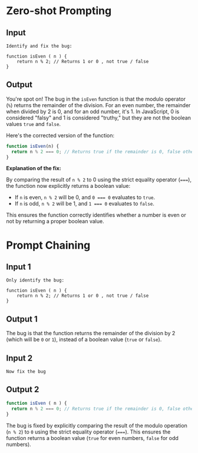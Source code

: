 # Zero-shot Prompting

## Input
    Identify and fix the bug:

    function isEven ( n ) {
        return n % 2; // Returns 1 or 0 , not true / false
    } 

## Output
You're spot on! The bug in the `isEven` function is that the modulo operator (`%`) returns the remainder of the division. For an even number, the remainder when divided by 2 is 0, and for an odd number, it's 1. In JavaScript, 0 is considered "falsy" and 1 is considered "truthy," but they are not the boolean values `true` and `false`.

Here's the corrected version of the function:

```javascript
function isEven(n) {
  return n % 2 === 0; // Returns true if the remainder is 0, false otherwise
}
```

**Explanation of the fix:**

By comparing the result of `n % 2` to 0 using the strict equality operator (`===`), the function now explicitly returns a boolean value:

* If `n` is even, `n % 2` will be 0, and `0 === 0` evaluates to `true`.
* If `n` is odd, `n % 2` will be 1, and `1 === 0` evaluates to `false`.

This ensures the function correctly identifies whether a number is even or not by returning a proper boolean value.


# Prompt Chaining

## Input 1
    Only identify the bug:

    function isEven ( n ) {
        return n % 2; // Returns 1 or 0 , not true / false
    } 

## Output 1
The bug is that the function returns the remainder of the division by 2 (which will be `0` or `1`), instead of a boolean value (`true` or `false`).

## Input 2
    Now fix the bug

## Output 2
```javascript
function isEven ( n ) {
  return n % 2 === 0; // Returns true if the remainder is 0, false otherwise
}
```

The bug is fixed by explicitly comparing the result of the modulo operation (`n % 2`) to `0` using the strict equality operator (`===`). This ensures the function returns a boolean value (`true` for even numbers, `false` for odd numbers).